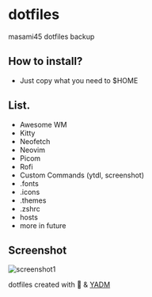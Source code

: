 # dotfiles
masami45 dotfiles backup

## How to install?
- Just copy what you need to $HOME

## List.
- Awesome WM
- Kitty
- Neofetch
- Neovim
- Picom
- Rofi
- Custom Commands (ytdl, screenshot)
- .fonts
- .icons
- .themes
- .zshrc
- hosts
- more in future

## Screenshot
![screenshot1](https://cdn.discordapp.com/attachments/466964106692395008/806364918022012969/unknown.png "screenshot1")


dotfiles created with :sparkling_heart: & [YADM](https://yadm.io)
